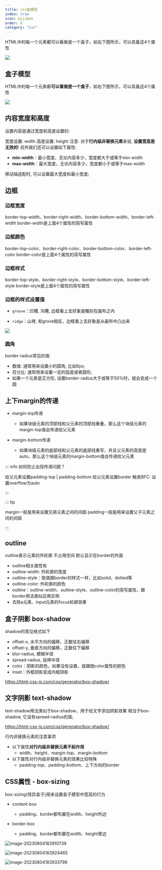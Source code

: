 ```yaml
---
title: css盒模型
index: true
icon: bijiben
order: 6
category: "css"
---
```


HTML中的每一个元素都可以看做是一个盒子，如右下图所示，可以具备这4个属性

 ![](./assets/06-01.webp)



## 盒子模型

HTML中的每一个元素都**可以看做是一个盒子**，如右下图所示，可以具备这4个属性

![](./assets/06-02.webp)

## 内容宽度和高度

设置内容是通过宽度和高度设置的:

宽度设置: width
高度设置: height
 注意: 对于**行内级非替换元素**来说, **设置宽高是无效的**!
另外我们还可以设置如下属性:

- **min-width**：最小宽度，无论内容多少，宽度都大于或等于min-width
- **max-width**：最大宽度，无论内容多少，宽度都小于或等于max-width

移动端适配时, 可以设置最大宽度和最小宽度;



## 边框

###  边框宽度

 border-top-width、border-right-width、border-bottom-width、border-left-width
 border-width是上面4个属性的简写属性

###  边框颜色

 border-top-color、border-right-color、border-bottom-color、border-left-color
 border-color是上面4个属性的简写属性

###  边框样式

 border-top-style、border-right-style、border-bottom-style、border-left-style
 border-style是上面4个属性的简写属性

### 边框的样式设置值

- `groove`：凹槽, 沟槽, 边框看上去好象是雕刻在画布之内

- `ridge`：山脊, 和grove相反，边框看上去好象是从画布中凸出来

![](./assets/06-03.webp)

### 圆角

border-radius常见的值:

- 数值: 通常用来设置小的圆角, 比如6px;
- 百分比: 通常用来设置一定的弧度或者圆形;
- 如果一个元素是正方形, 设置border-radius大于或等于50%时，就会变成一个圆



## 上下margin的传递

- margin-top传递

  - 如果块级元素的顶部线和父元素的顶部线重叠，那么这个块级元素的margin-top值会传递给父元素

- margin-bottom传递
  - 如果块级元素的底部线和父元素的底部线重写，并且父元素的高度是auto，那么这个块级元素的margin-bottom值会传递给父元素

::: info 如何防止出现传递问题？

给父元素设置padding-top | padding-bottom
给父元素设置border
触发BFC: 设置overflow为auto

:::

::: tip

margin一般是用来设置兄弟元素之间的间距
padding一般是用来设置父子元素之间的间距

:::



## outline

outline表示元素的外轮廓
不占用空间
默认显示在border的外面
- outline相关属性有
- outline-width: 外轮廓的宽度
- outline-style：取值跟border的样式一样，比如solid、dotted等
- outline-color: 外轮廓的颜色
- outline：outline-width、outline-style、outline-color的简写属性，跟border用法类似应用实例
- 去除a元素、input元素的focus轮廓效果



## 盒子阴影 box-shadow

shadow的常见格式如下
- offset-x, 水平方向的偏移，正数往右偏移
- offset-y, 垂直方向的偏移，正数往下偏移
- blur-radius, 模糊半径
- spread-radius, 延伸半径
- color：阴影的颜色，如果没有设置，就跟随color属性的颜色
- inset：外框阴影变成内框阴影

https://html-css-js.com/css/generator/box-shadow/

## 文字阴影  text-shadow

text-shadow用法类似于box-shadow，用于给文字添加阴影效果
相当于box-shadow, 它没有spread-radius的值;

https://html-css-js.com/css/generator/box-shadow/



行内非替换元素的注意事项

- 以下属性**对行内级非替换元素不起作用**
  - width、height、margin-top、margin-bottom
- 以下属性对行内级非替换元素的效果比较特殊
  - padding-top、padding-bottom、上下方向的border



## CSS属性 - box-sizing

box-sizing(怪异盒子)用来设置盒子模型中宽高的行为

- content-box
  - padding、border都布置在width、height外边	

- border-box
  - padding、border都布置在width、height里边



![image-20230804183910739](./assets/06-04.webp)

![image-20230804183924465](./assets/06-05.webp)



![image-20230804183933799](./assets/06-06.webp)

























